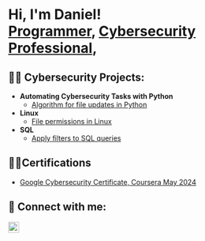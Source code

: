 <h1>Hi, I'm Daniel! <br/><a href="https://https://github.com/DanielRony/DanielRony">Programmer</a>, <a href="https://www.linkedin.com/in/daniel-rony-4252b2127/">Cybersecurity Professional</a>, </h1>

<h2>👨‍💻 Cybersecurity Projects:</h2>

- <b>Automating Cybersecurity Tasks with Python</b>
  - [Algorithm for file updates in Python](https://github.com/DanielRony/)
- <b>Linux</b>
  - [File permissions in Linux](https://github.com/DanielRony/)
- <b>SQL</b>
  - [Apply filters to SQL queries](https://github.com/DanielRony/)
  
<h2>👨‍💻Certifications</h2>

- [Google Cybersecurity Certificate, Coursera May 2024](https://youtu.be/PGxbv_oV3Mo?si=dq5OyVruzIJxL4rW)

<h2> 🤳 Connect with me:</h2>

[<img align="left" alt="JoshMadakor | LinkedIn" width="22px" src="https://cdn.jsdelivr.net/npm/simple-icons@v3/icons/linkedin.svg" />][linkedin]

[linkedin]: https://linkedin.com/in/danielrony


